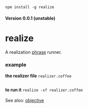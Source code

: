 `npm install -g realize`

#### Version 0.0.1 (unstable)

realize
=======

A realization [phrase](https://github.com/nomilous/phrase) runner.<br />

### example

**the realizer file** `realizer.coffee`

```bash

```

**to run it** `realize -xf realizer.coffee` <br />
<br />
See also: [objective](https://github.com/nomilous/objective)

